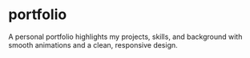 # portfolio
A personal portfolio highlights my projects, skills, and background with smooth animations and a clean, responsive design.
